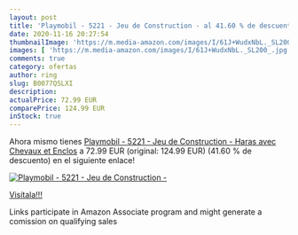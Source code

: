 ```yaml
---
layout: post
title: 'Playmobil - 5221 - Jeu de Construction - al 41.60 % de descuento'
date: 2020-11-16 20:27:54
thumbnailImage: 'https://m.media-amazon.com/images/I/61J+WudxNbL._SL200_.jpg'
images: [ 'https://m.media-amazon.com/images/I/61J+WudxNbL._SL200_.jpg' ]
comments: true
category: ofertas
author: ring
slug: B0077QSLXI
description:
actualPrice: 72.99 EUR
comparePrice: 124.99 EUR
inStock: true
---
```


Ahora mismo tienes [Playmobil - 5221 - Jeu de Construction - Haras avec Chevaux et Enclos](https://www.amazon.fr/dp/B0077QSLXI/?tag=tolees0d-21) a 72.99 EUR (original: 124.99 EUR) (41.60 %  de descuento) en el siguiente enlace!

[![Playmobil - 5221 - Jeu de Construction -](https://m.media-amazon.com/images/I/61J+WudxNbL._SL200_.jpg)](https://www.amazon.fr/dp/B0077QSLXI/?tag=tolees0d-21)

[Visítala!!!](https://www.amazon.fr/dp/B0077QSLXI/?tag=tolees0d-21)

Links participate in Amazon Associate program and might generate a comission on qualifying sales
